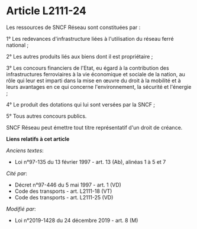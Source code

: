 # Article L2111-24

Les ressources de SNCF Réseau sont constituées par :

1° Les redevances d'infrastructure liées à l'utilisation du réseau ferré national ;

2° Les autres produits liés aux biens dont il est propriétaire ;

3° Les concours financiers de l'Etat, eu égard à la contribution des infrastructures ferroviaires à la vie économique et
sociale de la nation, au rôle qui leur est imparti dans la mise en œuvre du droit à la mobilité et à leurs avantages en ce
qui concerne l'environnement, la sécurité et l'énergie ;

4° Le produit des dotations qui lui sont versées par la SNCF ;

5° Tous autres concours publics.

SNCF Réseau peut émettre tout titre représentatif d'un droit de créance.

**Liens relatifs à cet article**

_Anciens textes_:

  - Loi n°97-135 du 13 février 1997 - art. 13 (Ab), alinéas 1 à 5 et 7

_Cité par_:

  - Décret n°97-446 du 5 mai 1997 - art. 1 (VD)
  - Code des transports - art. L2111-18 (VT)
  - Code des transports - art. L2111-25 (VD)

_Modifié par_:

  - Loi n°2019-1428 du 24 décembre 2019 - art. 8 (M)
